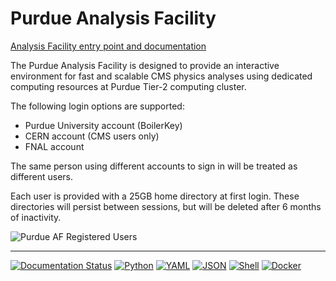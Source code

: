 # Purdue Analysis Facility

[Analysis Facility entry point and documentation](https://analysis-facility.physics.purdue.edu)

The Purdue Analysis Facility is designed to provide an interactive environment for fast and scalable CMS physics analyses using dedicated computing resources at Purdue Tier-2 computing cluster.

The following login options are supported:

- Purdue University account (BoilerKey)
- CERN account (CMS users only)
- FNAL account

The same person using different accounts to sign in will be treated as different users.

Each user is provided with a 25GB home directory at first login. These directories will persist between sessions, but will be deleted after 6 months of inactivity.

![Purdue AF Registered Users](https://cms.geddes.rcac.purdue.edu/users-graph/purdue-af-registered-users.png?)

---

[![Documentation Status](https://readthedocs.org/projects/purdue-af/badge/?version=latest)](https://purdue-af.readthedocs.io/en/latest/?badge=latest)
[![Python](https://github.com/PurdueAF/purdue-af/workflows/Lint%20Python/badge.svg)](https://github.com/PurdueAF/purdue-af/actions?query=workflow%3A%22Lint+Python%22)
[![YAML](https://github.com/PurdueAF/purdue-af/workflows/Lint%20YAML/badge.svg)](https://github.com/PurdueAF/purdue-af/actions?query=workflow%3A%22Lint+YAML%22)
[![JSON](https://github.com/PurdueAF/purdue-af/workflows/Lint%20JSON/badge.svg)](https://github.com/PurdueAF/purdue-af/actions?query=workflow%3A%22Lint+JSON%22)
[![Shell](https://github.com/PurdueAF/purdue-af/workflows/Lint%20Shell%20Scripts/badge.svg)](https://github.com/PurdueAF/purdue-af/actions?query=workflow%3A%22Lint+Shell+Scripts%22)
[![Docker](https://github.com/PurdueAF/purdue-af/workflows/Lint%20Dockerfiles/badge.svg)](https://github.com/PurdueAF/purdue-af/actions?query=workflow%3A%22Lint+Dockerfiles%22)

